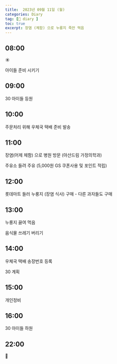 ```yaml
---
title:  2023년 09월 11일 (월)
categories: Diary
tag: [📒 diary ]
toc: true
excerpt: 장염 (체함) 으로 누룽지 죽만 먹음
---
```


## 08:00

☀️

아이들 준비 시키기

## 09:00

30 아이들 등원

## 10:00

주문처리 위해 우체국 택배 준비 발송

## 11:00

장염(어제 체함) 으로 병원 방문 (아산드림 가정의학과)

주유소 들려 주유 (5,000원 GS 쿠폰사용 및 포인트 적립)

## 12:00

롯데마트 들러 누룽지 (장염 식사) 구매 - 다른 과자들도 구매

## 13:00

누룽지 끓여 먹음

음식물 쓰레기 버리기

## 14:00

우체국 택배 송장번호 등록

30 계획

## 15:00

개인정비

## 16:00

30 아이들 하원

## 22:00

🌙

<br><br><br>